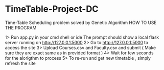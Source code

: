 # TimeTable-Project-DC
Time-Table Scheduling problem solved by Genetic Algorithm 
HOW TO USE THE PROGRAM

1> Run app.py in your cmd shell or ide
The prompt should show a local flask server running on http://127.0.0.1:5000
2> Go to http://127.0.0.1:5000 to access the site
3> Upload Courses.csv and Faculty.csv and submit ( Make sure they are exact same as in provided format )
4> Wait for few seconds for the alorigthm to process
5> To re-run and get new timetable , simply refresh the site
